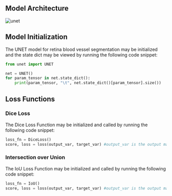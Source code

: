 ## Model Architecture
![unet](https://user-images.githubusercontent.com/66861243/132897468-8004e34c-3637-4ced-8225-c1ad971b451b.png)

## Model Initialization
The UNET model for retina blood vessel segmentation may be initialized and the state dict may be viewed by running the following code snippet:

```python
from unet import UNET

net = UNET()
for param_tensor in net.state_dict():
    print(param_tensor, "\t", net.state_dict()[param_tensor].size())
```

## Loss Functions

### Dice Loss
The Dice Loss Function may be initialized and called by running the following code snippet:

```python
loss_fn = DiceLoss()
score, loss = loss(output_var, target_var) #output_var is the output mask and target_var is the label
```
### Intersection over Union
The IoU Loss Function may be initialized and called by running the following code snippet:

```python
loss_fn = IoU()
score, loss = loss(output_var, target_var) #output_var is the output mask and target_var is the label
```
